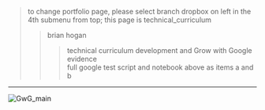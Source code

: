 > to change portfolio page, please select branch dropbox on left in the 4th submenu from top; this page is technical_curriculum  
>> brian hogan  
>>> technical curriculum development and Grow with Google evidence  
>> full google test script and notebook above as items a and b  
------------

![GwG_main](https://user-images.githubusercontent.com/59778456/193920445-5e82db83-a7a9-4c9d-adb5-884ae2956678.JPG)

